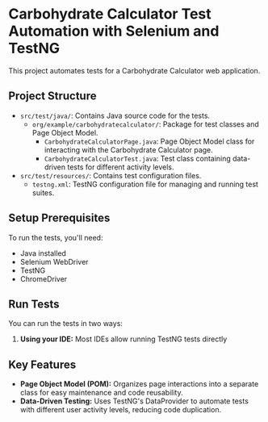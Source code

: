 # Carbohydrate Calculator Test Automation with Selenium and TestNG

This project automates tests for a Carbohydrate Calculator web application.

## Project Structure

* `src/test/java/`: Contains Java source code for the tests.
    * `org/example/carbohydratecalculator/`: Package for test classes and Page Object Model.
        * `CarbohydrateCalculatorPage.java`: Page Object Model class for interacting with the Carbohydrate Calculator page.
        * `CarbohydrateCalculatorTest.java`: Test class containing data-driven tests for different activity levels.
* `src/test/resources/`: Contains test configuration files.
    * `testng.xml`: TestNG configuration file for managing and running test suites.

## Setup Prerequisites

To run the tests, you'll need:

* Java installed 
* Selenium WebDriver 
* TestNG 
* ChromeDriver

## Run Tests

You can run the tests in two ways:

1. **Using your IDE:** Most IDEs allow running TestNG tests directly

## Key Features

* **Page Object Model (POM):** Organizes page interactions into a separate class for easy maintenance and code reusability.
* **Data-Driven Testing:** Uses TestNG's DataProvider to automate tests with different user activity levels, reducing code duplication.
